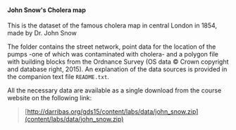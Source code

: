 #### John Snow's Cholera map

This is the dataset of the famous cholera map in central London in 1854, made
by Dr. John Snow

The folder contains the street network, point data for the location of the
pumps -one of which was contaminated with cholera- and a polygon file with
building blocks from the Ordnance Survey (OS data © Crown copyright and
database right, 2015). An explanation of the data sources is provided in
the companion text file `README.txt`.

All the necessary data are available as a single download from the course website on the following link:

> [http://darribas.org/gds15/content/labs/data/john_snow.zip](content/labs/data/john_snow.zip)


